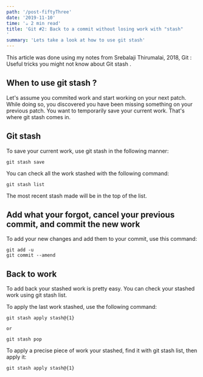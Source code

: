 ```yaml
---
path: '/post-fiftyThree'
date: '2019-11-10'
time: '☕️ 2 min read'
title: 'Git #2: Back to a commit without losing work with "stash"
'
summary: 'Lets take a look at how to use git stash'
---
```


This article was done using my notes from Srebalaji Thirumalai, 2018, Git : Useful tricks you might not know about Git stash .

## When to use git stash ?

Let's assume you commited work and start working on your next patch. While doing so, you discovered you have been missing something on your previous patch.
You want to temporarily save your current work. That's where git stash comes in.

## Git stash

To save your current work, use git stash in the following manner:

```
git stash save

```

You can check all the work stashed with the following command:

```
git stash list

```

The most recent stash made will be in the top of the list.

## Add what your forgot, cancel your previous commit, and commit the new work

To add your new changes and add them to your commit, use this command:

```
git add -u
git commit --amend
```

## Back to work

To add back your stashed work is pretty easy. You can check your stashed work using git stash list.

To apply the last work stashed, use the following command:

```
git stash apply stash@{1}

or

git stash pop
```

To apply a precise piece of work your stashed, find it with git stash list, then apply it:

```
git stash apply stash@{1}
```

